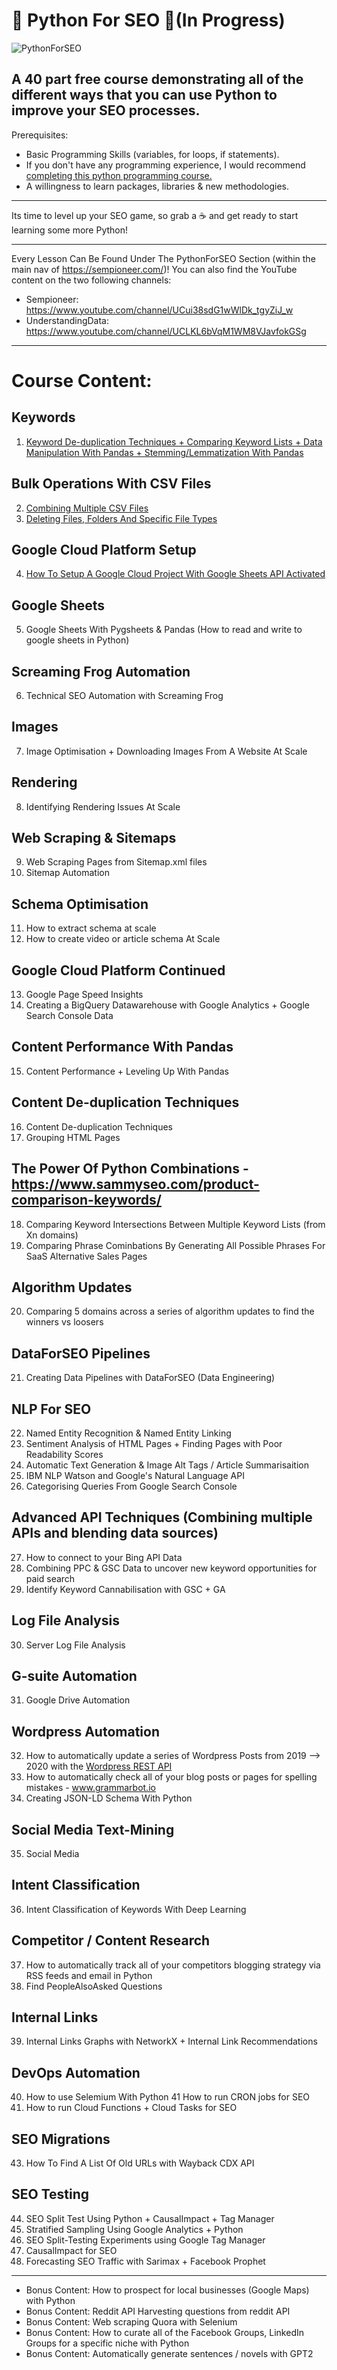 # 🐍 Python For SEO 🐍(In Progress)

![PythonForSEO](https://sempioneer.com/wp-content/uploads/2020/05/Python-For-SEO.png)

A 40 part free course demonstrating all of the different ways that you can use Python to improve your SEO processes.
----

Prerequisites:
- Basic Programming Skills (variables, for loops, if statements).
- If you don't have any programming experience, I would recommend [completing this python programming course.](https://www.youtube.com/watch?v=rfscVS0vtbw)
- A willingness to learn packages, libraries & new methodologies.

----

Its time to level up your SEO game, so grab a ☕ and get ready to start learning some more Python!

----

Every Lesson Can Be Found Under The PythonForSEO Section (within the main nav of https://sempioneer.com/)!
You can also find the YouTube content on the two following channels:

- Sempioneer: https://www.youtube.com/channel/UCui38sdG1wWlDk_tgyZiJ_w
- UnderstandingData: https://www.youtube.com/channel/UCLKL6bVqM1WM8VJavfokGSg

----

# Course Content:

## Keywords

1. [Keyword De-duplication Techniques + Comparing Keyword Lists + Data Manipulation With Pandas + Stemming/Lemmatization With Pandas](https://github.com/jamesaphoenix/Python_For_SEO/tree/master/1_Keywords)

## Bulk Operations With CSV Files

2. [Combining Multiple CSV Files](https://github.com/jamesaphoenix/Python_For_SEO/tree/master/2_bulk_csv_operations)
3. [Deleting Files, Folders And Specific File Types](https://github.com/jamesaphoenix/Python_For_SEO/tree/master/3_how_to_delete_multiple_local_files)

## Google Cloud Platform Setup
4. [How To Setup A Google Cloud Project With Google Sheets API Activated](https://github.com/jamesaphoenix/Python_For_SEO/tree/master/4_how_to_setup_a_google_project)

## Google Sheets

5. Google Sheets With Pygsheets & Pandas (How to read and write to google sheets in Python)

## Screaming Frog Automation

6. Technical SEO Automation with Screaming Frog

## Images

7. Image Optimisation + Downloading Images From A Website At Scale

## Rendering

8. Identifying Rendering Issues At Scale

## Web Scraping & Sitemaps

9. Web Scraping Pages from Sitemap.xml files
10. Sitemap Automation

## Schema Optimisation

11. How to extract schema at scale
12. How to create video or article schema At Scale

## Google Cloud Platform Continued

13. Google Page Speed Insights
14. Creating a BigQuery Datawarehouse with Google Analytics + Google Search Console Data

## Content Performance With Pandas

15. Content Performance + Leveling Up With Pandas

## Content De-duplication Techniques

16. Content De-duplication Techniques
17. Grouping HTML Pages

## The Power Of Python Combinations - https://www.sammyseo.com/product-comparison-keywords/

18. Comparing Keyword Intersections Between Multiple Keyword Lists (from Xn domains)
19. Comparing Phrase Cominbations By Generating All Possible Phrases For SaaS Alternative Sales Pages

## Algorithm Updates

20. Comparing 5 domains across a series of algorithm updates to find the winners vs loosers

## DataForSEO Pipelines

21. Creating Data Pipelines with DataForSEO (Data Engineering)

## NLP For SEO

22. Named Entity Recognition & Named Entity Linking
23. Sentiment Analysis of HTML Pages + Finding Pages with Poor Readability Scores
24. Automatic Text Generation & Image Alt Tags / Article Summarisaition
25. IBM NLP Watson and Google's Natural Language API
26. Categorising Queries From Google Search Console

## Advanced API Techniques (Combining multiple APIs and blending data sources)

27. How to connect to your Bing API Data
28. Combining PPC & GSC Data to uncover new keyword opportunities for paid search
29. Identify Keyword Cannabilisation with GSC + GA

## Log File Analysis

30. Server Log File Analysis

## G-suite Automation

31. Google Drive Automation 

## Wordpress Automation

32. How to automatically update a series of Wordpress Posts from 2019 --> 2020 with the [Wordpress REST API](https://developer.wordpress.org/rest-api/)
33. How to automatically check all of your blog posts or pages for spelling mistakes - www.grammarbot.io
34. Creating JSON-LD Schema With Python

## Social Media Text-Mining

35. Social Media

## Intent Classification

36. Intent Classification of Keywords With Deep Learning

## Competitor / Content Research

37. How to automatically track all of your competitors blogging strategy via RSS feeds and email in Python
38. Find PeopleAlsoAsked Questions

## Internal Links

39. Internal Links Graphs with NetworkX + Internal Link Recommendations

## DevOps Automation

40. How to use Selemium With Python
41 How to run CRON jobs for SEO
42. How to run Cloud Functions + Cloud Tasks for SEO

## SEO Migrations
43. How To Find A List Of Old URLs with Wayback CDX API

## SEO Testing

44. SEO Split Test Using Python + CausalImpact + Tag Manager
45. Stratified Sampling Using Google Analytics + Python
46. SEO Split-Testing Experiments using Google Tag Manager
47. CausalImpact for SEO
48. Forecasting SEO Traffic with Sarimax + Facebook Prophet

----

- Bonus Content: How to prospect for local businesses (Google Maps) with Python
- Bonus Content: Reddit API Harvesting questions from reddit API
- Bonus Content: Web scraping Quora with Selenium
- Bonus Content: How to curate all of the Facebook Groups, LinkedIn Groups for a specific niche with Python
- Bonus Content: Automatically generate sentences / novels with GPT2
